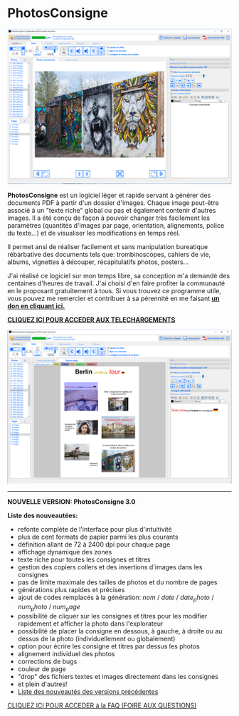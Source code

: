 
# PhotosConsigne

![PhotosConsigne_img1](https://github.com/FlorianLance/PhotosConsigne/blob/master/screenshots/pc3_0.png "Navigation parmi les photos")

**PhotosConsigne** est un logiciel léger et rapide servant à générer des documents PDF à partir d'un dossier d'images.
Chaque image peut-être associé à un "texte riche" global ou pas et également contenir d'autres images. Il a été conçu de façon à pouvoir changer très facilement les paramètres (quantités d'images par page, orientation, alignements, police du texte...) et de visualiser les modifications en temps réel.

Il permet ansi de réaliser facilement et sans manipulation bureatique rébarbative des documents tels que: trombinoscopes, cahiers de vie, albums, vignettes à découper, récapitulatifs photos, posters...

J'ai réalisé ce logiciel sur mon temps libre, sa conception m'a demandé des centaines d'heures de travail. J'ai choisi d'en faire profiter la communauté en le proposant gratuitement à tous.
Si vous trouvez ce programme utile, vous pouvez me remercier et contribuer à sa pérennité en me faisant [**un don en cliquant ici.**](https://www.paypal.me/PhotosConsigne "Faire un don PayPal")

[**CLIQUEZ ICI POUR ACCEDER AUX TELECHARGEMENTS**](https://github.com/FlorianLance/PhotosConsigne/wiki/T%C3%A9l%C3%A9chargements "Téléchargements")

![PhotosConsigne_img2](https://github.com/FlorianLance/PhotosConsigne/blob/master/screenshots/pc3_1.png "Création de consignes individuelles")

--------------------------

**NOUVELLE VERSION: PhotosConsigne 3.0** 

**Liste des nouveautées:**

* refonte complète de l'interface pour plus d'intuitivité
* plus de cent formats de papier parmi les plus courants
* définition allant de 72 à 2400 dpi pour chaque page
* affichage dynamique des zones
* texte riche pour toutes les consignes et titres
* gestion des copiers collers et des insertions d'images dans les consignes
* pas de limite maximale des tailles de photos et du nombre de pages
* générations plus rapides et précises
* ajout de codes remplacés à la génération: $nom$ / $date$ / $date_photo$ / $num_photo$ / $num_page$
* possibilité de cliquer sur les consignes et titres pour les modifier rapidement et afficher la photo dans l'explorateur
* possibilité de placer la consigne en dessous, à gauche, à droite ou au dessus de la photo (individuellement ou globalement)
* option pour écrire les consigne et titres par dessus les photos
* alignement individuel des photos
* corrections de bugs
* couleur de page
* "drop" des fichiers textes et images directement dans les consignes
* et plein d'autres!
* [Liste des nouveautés des versions précédentes](https://github.com/FlorianLance/PhotosConsigne/wiki/Description-des-versions "Liste versions")

[CLIQUEZ ICI POUR ACCEDER à la FAQ (FOIRE AUX QUESTIONS)](https://github.com/FlorianLance/PhotosConsigne/wiki/FAQ:-Foire-aux-questions "FAQ")




